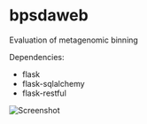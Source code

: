 # bpsdaweb
Evaluation of metagenomic binning

Dependencies:
* flask
* flask-sqlalchemy
* flask-restful

![Screenshot](/../screenshots/website.png?raw=true)
